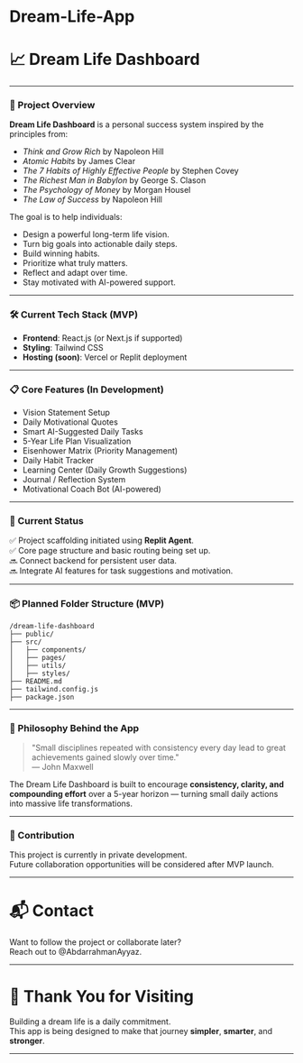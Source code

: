 # Dream-Life-App

# 📈 Dream Life Dashboard

---

### 🚀 Project Overview

**Dream Life Dashboard** is a personal success system inspired by the principles from:

- *Think and Grow Rich* by Napoleon Hill  
- *Atomic Habits* by James Clear  
- *The 7 Habits of Highly Effective People* by Stephen Covey  
- *The Richest Man in Babylon* by George S. Clason  
- *The Psychology of Money* by Morgan Housel  
- *The Law of Success* by Napoleon Hill  

The goal is to help individuals:
- Design a powerful long-term life vision.
- Turn big goals into actionable daily steps.
- Build winning habits.
- Prioritize what truly matters.
- Reflect and adapt over time.
- Stay motivated with AI-powered support.

---

### 🛠 Current Tech Stack (MVP)

- **Frontend**: React.js (or Next.js if supported)  
- **Styling**: Tailwind CSS
-  **Hosting (soon)**: Vercel or Replit deployment

---

### 📋 Core Features (In Development)

- Vision Statement Setup
- Daily Motivational Quotes
- Smart AI-Suggested Daily Tasks
- 5-Year Life Plan Visualization
- Eisenhower Matrix (Priority Management)
- Daily Habit Tracker
- Learning Center (Daily Growth Suggestions)
- Journal / Reflection System
- Motivational Coach Bot (AI-powered)

---

### 📅 Current Status

✅ Project scaffolding initiated using **Replit Agent**.  
✅ Core page structure and basic routing being set up.  
🔜 Connect backend for persistent user data.  
🔜 Integrate AI features for task suggestions and motivation.

---

### 📦 Planned Folder Structure (MVP)

```
/dream-life-dashboard
├── public/
├── src/
│   ├── components/
│   ├── pages/
│   ├── utils/
│   ├── styles/
├── README.md
├── tailwind.config.js
├── package.json
```

---

### 🧠 Philosophy Behind the App

> "Small disciplines repeated with consistency every day lead to great achievements gained slowly over time."  
> — John Maxwell

The Dream Life Dashboard is built to encourage **consistency, clarity, and compounding effort** over a 5-year horizon — turning small daily actions into massive life transformations.

---

### 🤝 Contribution

This project is currently in private development.  
Future collaboration opportunities will be considered after MVP launch.

---

# 📬 Contact

Want to follow the project or collaborate later?  
Reach out to @AbdarrahmanAyyaz.

---

# 🌟 Thank You for Visiting

Building a dream life is a daily commitment.  
This app is being designed to make that journey **simpler**, **smarter**, and **stronger**.

---
